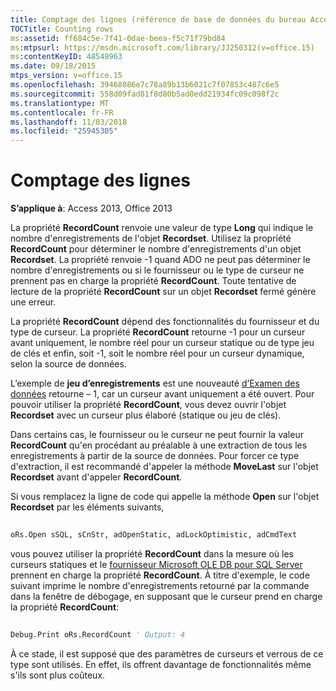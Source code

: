 ```yaml
---
title: Comptage des lignes (référence de base de données du bureau Access)
TOCTitle: Counting rows
ms:assetid: ff684c5e-7f41-0dae-beea-f5c71f79bd84
ms:mtpsurl: https://msdn.microsoft.com/library/JJ250312(v=office.15)
ms:contentKeyID: 48548963
ms.date: 09/18/2015
mtps_version: v=office.15
ms.openlocfilehash: 39468086e7c78a89b13b6021c7f07853c487c6e5
ms.sourcegitcommit: 558d09fad81f8d80b5ad0edd21934fc09c098f2c
ms.translationtype: MT
ms.contentlocale: fr-FR
ms.lasthandoff: 11/03/2018
ms.locfileid: "25945305"
---
```

# <a name="counting-rows"></a>Comptage des lignes


**S’applique à**: Access 2013, Office 2013

La propriété **RecordCount** renvoie une valeur de type **Long** qui indique le nombre d'enregistrements de l'objet **Recordset**. Utilisez la propriété **RecordCount** pour déterminer le nombre d'enregistrements d'un objet **Recordset**. La propriété renvoie -1 quand ADO ne peut pas déterminer le nombre d'enregistrements ou si le fournisseur ou le type de curseur ne prennent pas en charge la propriété **RecordCount**. Toute tentative de lecture de la propriété **RecordCount** sur un objet **Recordset** fermé génère une erreur.

La propriété **RecordCount** dépend des fonctionnalités du fournisseur et du type de curseur. La propriété **RecordCount** retourne -1 pour un curseur avant uniquement, le nombre réel pour un curseur statique ou de type jeu de clés et enfin, soit -1, soit le nombre réel pour un curseur dynamique, selon la source de données.

L’exemple de **jeu d’enregistrements** est une nouveauté [d’Examen des données](chapter-3-examining-data.md) retourne – 1, car un curseur avant uniquement a été ouvert. Pour pouvoir utiliser la propriété **RecordCount**, vous devez ouvrir l'objet **Recordset** avec un curseur plus élaboré (statique ou jeu de clés).

Dans certains cas, le fournisseur ou le curseur ne peut fournir la valeur **RecordCount** qu'en procédant au préalable à une extraction de tous les enregistrements à partir de la source de données. Pour forcer ce type d'extraction, il est recommandé d'appeler la méthode **MoveLast** sur l'objet **Recordset** avant d'appeler **RecordCount**.

Si vous remplacez la ligne de code qui appelle la méthode **Open** sur l'objet **Recordset** par les éléments suivants,

```vb 
 
oRs.Open sSQL, sCnStr, adOpenStatic, adLockOptimistic, adCmdText 
```

vous pouvez utiliser la propriété **RecordCount** dans la mesure où les curseurs statiques et le [fournisseur Microsoft OLE DB pour SQL Server](microsoft-ole-db-provider-for-sql-server.md) prennent en charge la propriété **RecordCount**. À titre d'exemple, le code suivant imprime le nombre d'enregistrements retourné par la commande dans la fenêtre de débogage, en supposant que le curseur prend en charge la propriété **RecordCount**:

```vb 
 
Debug.Print oRs.RecordCount ' Output: 4 
```

À ce stade, il est supposé que des paramètres de curseurs et verrous de ce type sont utilisés. En effet, ils offrent davantage de fonctionnalités même s'ils sont plus coûteux.

